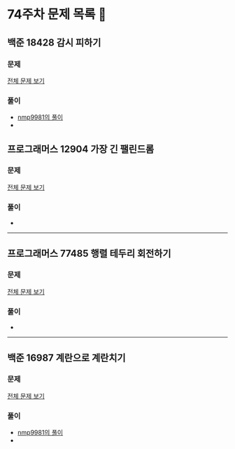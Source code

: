 # 74주차 문제 목록 📝

## 백준 18428 감시 피하기      
### 문제
[전체 문제 보기](https://www.acmicpc.net/problem/18428)    

### 풀이
- [nmp9981의 풀이](https://blog.naver.com/tybnasgo/223147104918)
- 

## 프로그래머스 12904 가장 긴 팰린드롬   
### 문제
[전체 문제 보기](https://school.programmers.co.kr/learn/courses/30/lessons/12904)

### 풀이
- 

___

## 프로그래머스 77485 행렬 테두리 회전하기    
### 문제
[전체 문제 보기](https://school.programmers.co.kr/learn/courses/30/lessons/77485)

### 풀이
- 
___

## 백준 16987 계란으로 계란치기    
### 문제
[전체 문제 보기](https://www.acmicpc.net/problem/16987)

### 풀이
- [nmp9981의 풀이](https://blog.naver.com/tybnasgo/222988774962)
- 
